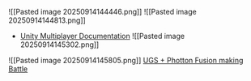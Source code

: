 ![[Pasted image 20250914144446.png]]
![[Pasted image 20250914144813.png]]
- [Unity Multiplayer Documentation](https://docs.unity.com/ugs/en-us/manual/mps-sdk/multiplayer-landing)
![[Pasted image 20250914145302.png]]

![[Pasted image 20250914145805.png]]
[UGS + Photton Fusion making Battle ](https://doc.photonengine.com/docs/content/photon-fusion-br200-multiplay-integration-documentation-by-unity.pdf)

